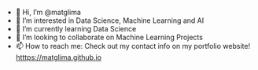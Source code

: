 - 👋 Hi, I’m @matglima
- 👀 I’m interested in Data Science, Machine Learning and AI
- 🌱 I’m currently learning Data Science
- 💞️ I’m looking to collaborate on Machine Learning Projects
- 📫 How to reach me: Check out my contact info on my portfolio website! [htttps://matglima.github.io](url)

<!---
matglima/matglima is a ✨ special ✨ repository because its `README.md` (this file) appears on your GitHub profile.
You can click the Preview link to take a look at your changes.
--->
